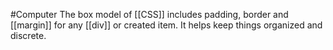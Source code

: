 #Computer 
The box model of [[CSS]] includes padding, border and [[margin]] for any [[div]] or created item. It helps keep things organized and discrete. 
